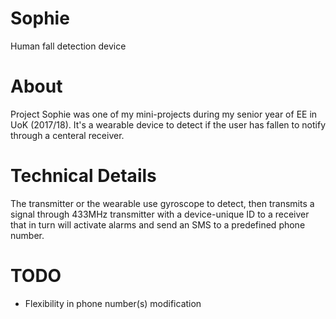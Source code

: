 # Sophie

Human fall detection device

# About

Project Sophie was one of my mini-projects during my senior year of EE in UoK (2017/18).
It's a wearable device to detect if the user has fallen to notify through a centeral receiver.

# Technical Details

The transmitter or the wearable use gyroscope to detect, then transmits a signal through 433MHz transmitter with a device-unique ID to a receiver that in turn will activate alarms and send an SMS to a predefined phone number.

# TODO

* Flexibility in phone number(s) modification

